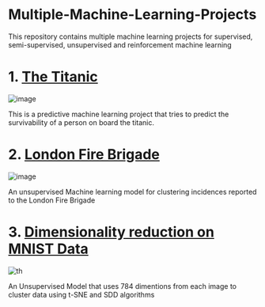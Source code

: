 # Multiple-Machine-Learning-Projects
This repository contains multiple machine learning projects for supervised, semi-supervised, unsupervised and reinforcement machine learning 


# 1. <a href="https://github.com/Ndaruga/Multiple-Machine-Learning-Projects/tree/main/Titanic%20project">The Titanic</a>

![image](https://user-images.githubusercontent.com/68260816/192472368-f86f6624-c721-4fe5-a11c-a1fc1a3c080a.png)

This is a predictive machine learning project that tries to predict the survivability of a person on board the titanic.


# 2. <a href="https://github.com/Ndaruga/Multiple-Machine-Learning-Projects/tree/main/London-Fire-Brigade">London Fire Brigade</a>
![image](https://user-images.githubusercontent.com/68260816/194649188-31ab07ce-7a05-4d12-a121-2bef514d6c4b.png)

An unsupervised Machine learning model for clustering incidences reported to the London Fire Brigade


# 3. <a href = "https://github.com/Ndaruga/Multiple-Machine-Learning-Projects/tree/main/Dimintionality%20reduction%20on%20MNIST%20data">Dimensionality reduction on MNIST Data</a>
![th](https://user-images.githubusercontent.com/68260816/194649700-7fe9cccb-9903-4462-a108-6cd5384abab7.jpg)


An Unsupervised Model that uses 784 dimentions from each image to cluster data using t-SNE and SDD algorithms
